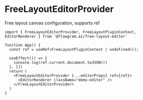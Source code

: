 # FreeLayoutEditorProvider

Free layout canvas configuration, supports ref

```tsx pure
import { FreeLayoutEditorProvider, FreeLayoutPluginContext, EditorRenderer } from '@flowgram.ai/free-layout-editor'

function App() {
  const ref = useRef<FreeLayoutPluginContext | undefined>();

  useEffect(() => {
    console.log(ref.current.document.toJSON())
  }, [])
  return (
    <FreeLayoutEditorProvider {...editorProps} ref={ref}>
      <EditorRenderer className="demo-editor" />
    </FreeLayoutEditorProvider>
  )
}

```
